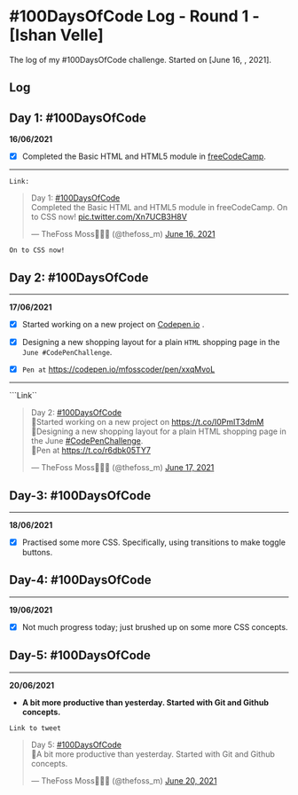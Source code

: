 # #100DaysOfCode Log - Round 1 - [Ishan Velle]

The log of my #100DaysOfCode challenge. Started on [June 16,  , 2021].

## Log

## Day 1: #100DaysOfCode

**16/06/2021**

- [x] Completed the Basic HTML and HTML5 module in [freeCodeCamp](https://www.freecodecamp.org/).


***





`Link:` <blockquote class="twitter-tweet" data-dnt="true"><p lang="en" dir="ltr">Day 1: <a href="https://twitter.com/hashtag/100DaysOfCode?src=hash&amp;ref_src=twsrc%5Etfw">#100DaysOfCode</a> <br>Completed the Basic HTML and HTML5 module in freeCodeCamp. On to CSS now! <a href="https://t.co/Xn7UCB3H8V">pic.twitter.com/Xn7UCB3H8V</a></p>&mdash; TheFoss Moss🍏️🦊️🐾️ (@thefoss_m) <a href="https://twitter.com/thefoss_m/status/1405105957282074625?ref_src=twsrc%5Etfw">June 16, 2021</a></blockquote> 





`On to CSS now!`


## Day 2: #100DaysOfCode


* * *


**17/06/2021**

- [x] Started working on a new project on [Codepen.io](https://codepen.io/) .


- [x] Designing a new shopping layout for a plain `HTML` shopping page in the `June #CodePenChallenge`. 

- [x] `Pen at` https://codepen.io/mfosscoder/pen/xxqMvoL

* * *

```Link``

<blockquote class="twitter-tweet" data-lang="en" data-dnt="true"><p lang="en" dir="ltr">Day 2: <a href="https://twitter.com/hashtag/100DaysOfCode?src=hash&amp;ref_src=twsrc%5Etfw">#100DaysOfCode</a> <br>🔷️Started working on a new project on <a href="https://t.co/I0PmIT3dmM">https://t.co/I0PmIT3dmM</a><br>🔷️Designing a new shopping layout for a plain HTML shopping page in the June <a href="https://twitter.com/hashtag/CodePenChallenge?src=hash&amp;ref_src=twsrc%5Etfw">#CodePenChallenge</a>.<br>🔗️Pen at <a href="https://t.co/r6dbk05TY7">https://t.co/r6dbk05TY7</a></p>&mdash; TheFoss Moss🍏️🦊️🐾️ (@thefoss_m) <a href="https://twitter.com/thefoss_m/status/1405568341494833152?ref_src=twsrc%5Etfw">June 17, 2021</a></blockquote>



## Day-3: #100DaysOfCode

* * *

**18/06/2021**

- [x] Practised some more CSS. Specifically, using transitions to make toggle buttons.



## Day-4: #100DaysOfCode

* * *

**19/06/2021**

- [x] Not much progress today; just brushed up on some more CSS concepts.



## Day-5: #100DaysOfCode

* * *

**20/06/2021**

- **A bit more productive than yesterday. Started with Git and Github concepts.**



``Link to tweet`` 

<blockquote class="twitter-tweet" data-dnt="true" data-theme="dark"><p lang="en" dir="ltr">Day 5: <a href="https://twitter.com/hashtag/100DaysOfCode?src=hash&amp;ref_src=twsrc%5Etfw">#100DaysOfCode</a> <br>🔘️A bit more productive than yesterday. Started with Git and Github concepts.</p>&mdash; TheFoss Moss🍏️🦊️🐾️ (@thefoss_m) <a href="https://twitter.com/thefoss_m/status/1406677148409110528?ref_src=twsrc%5Etfw">June 20, 2021</a></blockquote>

